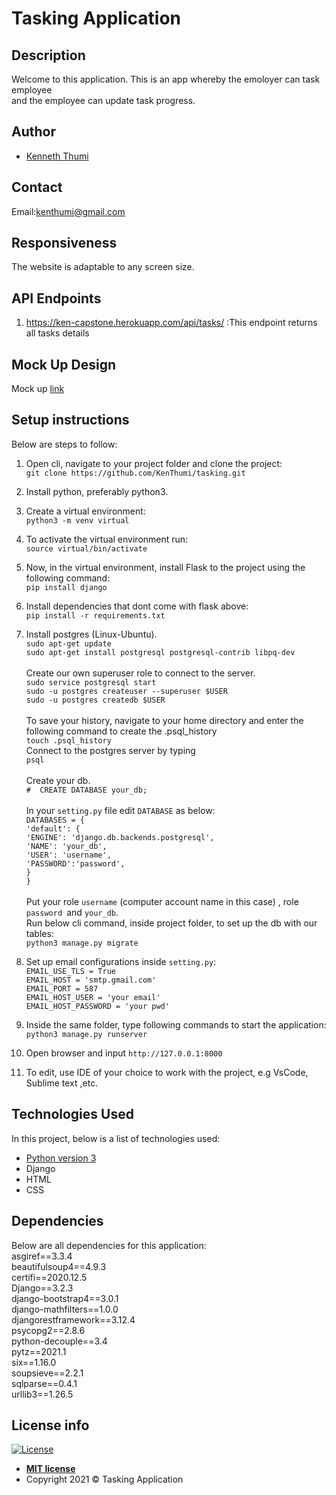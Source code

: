 # Tasking Application


## Description
Welcome to this application. This is an app whereby the emoloyer can task employee  
and the employee can update task progress.

## Author
- [Kenneth Thumi](https://github.com/KenThumi)

## Contact
Email:kenthumi@gmail.com

## Responsiveness
The website is adaptable to any screen size.

## API Endpoints
1. https://ken-capstone.herokuapp.com/api/tasks/ :This endpoint returns all tasks details

## Mock Up Design
Mock up [link](https://www.figma.com/file/ukZI7jUQzfQIzQjFHViQMu/Capstone?node-id=0%3A1)


## Setup instructions
Below are steps to follow:
1. Open cli, navigate to your project folder and clone the project: <br/>
         `git clone https://github.com/KenThumi/tasking.git`
2. Install python, preferably python3.
3. Create a virtual environment: <br/>
         `python3 -m venv virtual`
4. To activate the virtual environment run:<br/>
         `source virtual/bin/activate`
5. Now, in the virtual environment, install Flask to the project using the following command:<br/>
         `pip install django`
6. Install dependencies that dont come with flask above:<br/>
         `pip install -r requirements.txt` 
7. Install postgres (Linux-Ubuntu).  
        `sudo apt-get update` <br/>
        `sudo apt-get install postgresql postgresql-contrib libpq-dev` <br>  
 Create our own superuser role to connect to the server. <br>
        `sudo service postgresql start` <br>
        `sudo -u postgres createuser --superuser $USER` <br>
        `sudo -u postgres createdb $USER` <br>  
 To save your history, navigate to your home directory and enter the following command to create the .psql_history  <br>
        `touch .psql_history`  <br>
 Connect to the postgres server by typing <br>
        `psql` <br>  
 Create your db. <br>
        `#  CREATE DATABASE your_db;` <br>  
 In your `setting.py` file edit `DATABASE` as below:<br>
            `DATABASES = {`   
                        `'default': {`  
                            `'ENGINE': 'django.db.backends.postgresql',`  
                            `'NAME': 'your_db',`  
                            `'USER': 'username',`  
                            `'PASSWORD':'password',`  
                        `}`  
                    `}`
        <br>  
 Put your role `username` (computer account name in this case) , role `password `and `your_db`.  
 Run below cli command, inside project folder, to set up the db with our tables: <br/>
            `python3 manage.py migrate`  
8. Set up email configurations inside `setting.py`:   
                `EMAIL_USE_TLS = True`  
                `EMAIL_HOST = 'smtp.gmail.com'`  
                `EMAIL_PORT = 587`  
                `EMAIL_HOST_USER = 'your email'`  
                `EMAIL_HOST_PASSWORD = 'your pwd' `  
    

9. Inside the same folder,  type following commands to start the application:<br/>
            `python3 manage.py runserver`  
10. Open browser and input `http://127.0.0.1:8000`
11. To edit, use IDE of your choice to work with the project, e.g VsCode, Sublime text ,etc.

## Technologies Used
In this project, below is a list of technologies used:
- [Python version 3](https://www.python.org/)
- Django
- HTML
- CSS

## Dependencies
Below are all dependencies for this application: <br>
asgiref==3.3.4  
beautifulsoup4==4.9.3  
certifi==2020.12.5  
Django==3.2.3  
django-bootstrap4==3.0.1  
django-mathfilters==1.0.0  
djangorestframework==3.12.4  
psycopg2==2.8.6  
python-decouple==3.4  
pytz==2021.1  
six==1.16.0  
soupsieve==2.2.1  
sqlparse==0.4.1  
urllib3==1.26.5  

## License info
[![License](http://img.shields.io/:license-mit-blue.svg?style=flat-square)](http://badges.mit-license.org)

- **[MIT license](http://opensource.org/licenses/mit-license.php)**
- Copyright 2021 © Tasking Application
